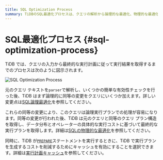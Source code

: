 ```yaml
---
title: SQL Optimization Process
summary: TiDBのSQL最適化プロセスは、クエリの解析から論理的な最適化、物理的な最適化、そして実行計画のキャッシュまでの一連のプロセスを示します。クエリテキストはparserで解析され、同等の変更が加えられ、最終的な実行プランが取得されます。また、TiDBでは実行プランを生成するコストを削減するためにキャッシュを有効にすることも選択できます。
---
```


# SQL最適化プロセス {#sql-optimization-process}

TiDB では、クエリの入力から最終的な実行計画に従って実行結果を取得するまでのプロセスは次のように図示されます。

![SQL Optimization Process](https://docs-download.pingcap.com/media/images/docs/sql-optimization.png)

元のクエリ テキストを`parser`で解析し、いくつかの簡単な有効性チェックを行った後、TiDB はまず論理的に同等の変更をクエリにいくつか加えます。詳しい変更点は[SQL論理最適化](/sql-logical-optimization.md)を参照してください。

これらの同等の変更により、このクエリは論理実行プランでの処理が容易になります。同等の変更が行われた後、TiDB は元のクエリと同等のクエリ プラン構造を取得し、データ分布とオペレーターの具体的な実行コストに基づいて最終的な実行プランを取得します。詳細は[SQLの物理的な最適化](/sql-physical-optimization.md)を参照してください。

同時に、TiDB が[`PREPARE`](/sql-statements/sql-statement-prepare.md)ステートメントを実行するときに、TiDB で実行プランを生成するコストを削減するためにキャッシュを有効にすることを選択できます。詳細は[実行計画キャッシュ](/sql-prepared-plan-cache.md)を参照してください。
